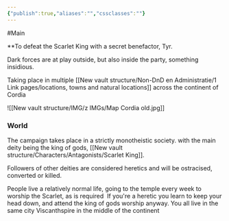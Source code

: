```yaml
---
{"publish":true,"aliases":"","cssclasses":""}
---
```


#Main

**To defeat the Scarlet King with a secret benefactor, Tyr.

Dark forces are at play outside, but also inside the party, something insidious.


Taking place in multiple [[New vault structure/Non-DnD en Administratie/1 Link pages/locations, towns and natural locations]] across the continent of Cordia

![[New vault structure/IMG/z IMGs/Map Cordia old.jpg]]

### World

The campaign takes place in a strictly monotheistic society. with the main deity being the king of gods, [[New vault structure/Characters/Antagonists/Scarlet King]].

Followers of other deities are considered heretics and will be ostracised, converted or killed.

  

People live a relatively normal life, going to the temple every week to worship the Scarlet, as is required 
If you're a heretic you learn to keep your head down, and attend the king of gods worship anyway.
You all live in the same city Viscanthspire in the middle of the continent

